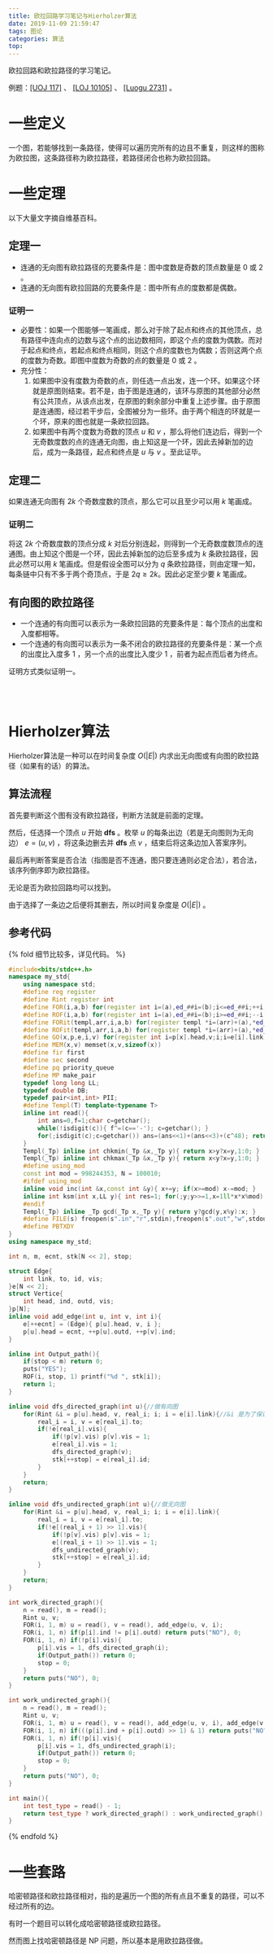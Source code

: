 ```yaml
---
title: 欧拉回路学习笔记与Hierholzer算法
date: 2019-11-09 21:59:47
tags: 图论
categories: 算法
top:
---
```


欧拉回路和欧拉路径的学习笔记。

例题：[[UOJ 117]](http://uoj.ac/problem/117) 、 [[LOJ 10105]](https://loj.ac/problem/10105) 、 [[Luogu 2731]](https://www.luogu.org/problem/P2731) 。

<!-- more -->

# 一些定义

一个图，若能够找到一条路径，使得可以遍历完所有的边且不重复，则这样的图称为欧拉图，这条路径称为欧拉路径，若路径闭合也称为欧拉回路。

# 一些定理

以下大量文字摘自维基百科。

## 定理一

- 连通的无向图有欧拉路径的充要条件是：图中度数是奇数的顶点数量是 $0$ 或 $2$ 。
- 连通的无向图有欧拉回路的充要条件是：图中所有点的度数都是偶数。

### 证明一

- 必要性：如果一个图能够一笔画成，那么对于除了起点和终点的其他顶点，总有路径中连向点的边数与这个点的出边数相同，即这个点的度数为偶数。而对于起点和终点，若起点和终点相同，则这个点的度数也为偶数；否则这两个点的度数为奇数。即图中度数为奇数的点的数量是 $0$ 或 $2$ 。
- 充分性：
  1. 如果图中没有度数为奇数的点，则任选一点出发，连一个环。如果这个环就是原图则结束。若不是，由于图是连通的，该环与原图的其他部分必然有公共顶点，从该点出发，在原图的剩余部分中重复上述步骤。由于原图是连通图，经过若干步后，全图被分为一些环。由于两个相连的环就是一个环，原来的图也就是一条欧拉回路。
  2. 如果图中有两个度数为奇数的顶点 $u$ 和 $v$ ，那么将他们连边后，得到一个无奇数度数的点的连通无向图，由上知这是一个环，因此去掉新加的边后，成为一条路径，起点和终点是 $u$ 与 $v$ 。至此证毕。

## 定理二

如果连通无向图有 $2k$ 个奇数度数的顶点，那么它可以且至少可以用 $k$ 笔画成。

### 证明二

将这 $2k$ 个奇数度数的顶点分成 $k$ 对后分别连起，则得到一个无奇数度数顶点的连通图。由上知这个图是一个环，因此去掉新加的边后至多成为 $k$ 条欧拉路径，因此必然可以用 $k$ 笔画成。但是假设全图可以分为 $q$ 条欧拉路径，则由定理一知，每条链中只有不多于两个奇顶点，于是 $2q\ge 2k$。因此必定至少要 $k$ 笔画成。

## 有向图的欧拉路径

- 一个连通的有向图可以表示为一条欧拉回路的充要条件是：每个顶点的出度和入度都相等。
- 一个连通的有向图可以表示为一条不闭合的欧拉路径的充要条件是：某一个点的出度比入度多 $1$ ，另一个点的出度比入度少 $1$ ，前者为起点而后者为终点。

证明方式类似证明一。

<br><br>

# Hierholzer算法

Hierholzer算法是一种可以在时间复杂度 $O(|E|)$ 内求出无向图或有向图的欧拉路径（如果有的话）的算法。

## 算法流程

首先要判断这个图有没有欧拉路径，判断方法就是前面的定理。

然后，任选择一个顶点 $u$ 开始 **dfs** 。枚举 $u$ 的每条出边（若是无向图则为无向边） $e=(u,v)$ ，将这条边删去并 **dfs** 点 $v$ ，结束后将这条边加入答案序列。

最后再判断答案是否合法（指图是否不连通，图只要连通则必定合法），若合法，该序列倒序即为欧拉路径。

无论是否为欧拉回路均可以找到。

由于选择了一条边之后便将其删去，所以时间复杂度是 $O(|E|)$ 。

## 参考代码

{% fold 细节比较多，详见代码。 %}
```cpp
#include<bits/stdc++.h>
namespace my_std{
	using namespace std;
	#define reg register
	#define Rint register int
	#define FOR(i,a,b) for(register int i=(a),ed_##i=(b);i<=ed_##i;++i)
	#define ROF(i,a,b) for(register int i=(a),ed_##i=(b);i>=ed_##i;--i)
	#define FORit(templ,arr,i,a,b) for(register templ *i=(arr)+(a),*ed_##i=(arr)+(b)+1;i!=ed_##i;++i)
	#define ROFit(templ,arr,i,a,b) for(register templ *i=(arr)+(a),*ed_##i=(arr)+(b)-1;i!=ed_##i;--i)
	#define GO(x,p,e,i,v) for(register int i=p[x].head,v;i;i=e[i].link)
	#define MEM(x,v) memset(x,v,sizeof(x))
	#define fir first
	#define sec second
	#define pq priority_queue
	#define MP make_pair
	typedef long long LL;
	typedef double DB;
	typedef pair<int,int> PII;
	#define Templ(T) template<typename T>
	inline int read(){
		int ans=0,f=1;char c=getchar();
		while(!isdigit(c)){ f^=(c=='-'); c=getchar(); }
		for(;isdigit(c);c=getchar()) ans=(ans<<1)+(ans<<3)+(c^48); return f?ans:-ans;
	}
	Templ(_Tp) inline int chkmin(_Tp &x,_Tp y){ return x>y?x=y,1:0; }
	Templ(_Tp) inline int chkmax(_Tp &x,_Tp y){ return x<y?x=y,1:0; }
	#define using_mod
	const int mod = 998244353, N = 100010;
	#ifdef using_mod
	inline void inc(int &x,const int &y){ x+=y; if(x>=mod) x-=mod; }
	inline int ksm(int x,LL y){ int res=1; for(;y;y>>=1,x=1ll*x*x%mod) if(y&1) res=1ll*res*x%mod; return res;}
	#endif
	Templ(_Tp) inline _Tp gcd(_Tp x,_Tp y){ return y?gcd(y,x%y):x; }
	#define FILE(s) freopen(s".in","r",stdin),freopen(s".out","w",stdout)
	#define PBTXDY
}
using namespace my_std;

int n, m, ecnt, stk[N << 2], stop;

struct Edge{
	int link, to, id, vis;
}e[N << 2];
struct Vertice{
	int head, ind, outd, vis;
}p[N];
inline void add_edge(int u, int v, int i){
	e[++ecnt] = (Edge){ p[u].head, v, i };
	p[u].head = ecnt, ++p[u].outd, ++p[v].ind;
}

inline int Output_path(){
	if(stop < m) return 0;
	puts("YES");
	ROF(i, stop, 1) printf("%d ", stk[i]);
	return 1;
}

inline void dfs_directed_graph(int u){//做有向图
	for(Rint &i = p[u].head, v, real_i; i; i = e[i].link){//&i 是为了保证这条边不会再被遍历到
		real_i = i, v = e[real_i].to;
		if(!e[real_i].vis){
			if(!p[v].vis) p[v].vis = 1;
			e[real_i].vis = 1;
			dfs_directed_graph(v);
			stk[++stop] = e[real_i].id;
		}
	}
	return;
}

inline void dfs_undirected_graph(int u){//做无向图
	for(Rint &i = p[u].head, v, real_i; i; i = e[i].link){
		real_i = i, v = e[real_i].to;
		if(!e[(real_i + 1) >> 1].vis){
			if(!p[v].vis) p[v].vis = 1;
			e[(real_i + 1) >> 1].vis = 1;
			dfs_undirected_graph(v);
			stk[++stop] = e[real_i].id;
		}
	}
	return;
}

int work_directed_graph(){
	n = read(), m = read();
	Rint u, v;
	FOR(i, 1, m) u = read(), v = read(), add_edge(u, v, i);
	FOR(i, 1, n) if(p[i].ind != p[i].outd) return puts("NO"), 0;
	FOR(i, 1, n) if(!p[i].vis){
		p[i].vis = 1, dfs_directed_graph(i);
		if(Output_path()) return 0;
		stop = 0;
	}
	return puts("NO"), 0;
}

int work_undirected_graph(){
	n = read(), m = read();
	Rint u, v;
	FOR(i, 1, m) u = read(), v = read(), add_edge(u, v, i), add_edge(v, u, -i);
	FOR(i, 1, n) if(((p[i].ind + p[i].outd) >> 1) & 1) return puts("NO"), 0;
	FOR(i, 1, n) if(!p[i].vis){
		p[i].vis = 1, dfs_undirected_graph(i);
		if(Output_path()) return 0;
		stop = 0;
	}
	return puts("NO"), 0;
}

int main(){
	int test_type = read() - 1;
	return test_type ? work_directed_graph() : work_undirected_graph();
}
```
{% endfold %}

# 一些套路

哈密顿路径和欧拉路径相对，指的是遍历一个图的所有点且不重复的路径，可以不经过所有的边。

有时一个题目可以转化成哈密顿路径或欧拉路径。

然而图上找哈密顿路径是 NP 问题，所以基本是用欧拉路径做。